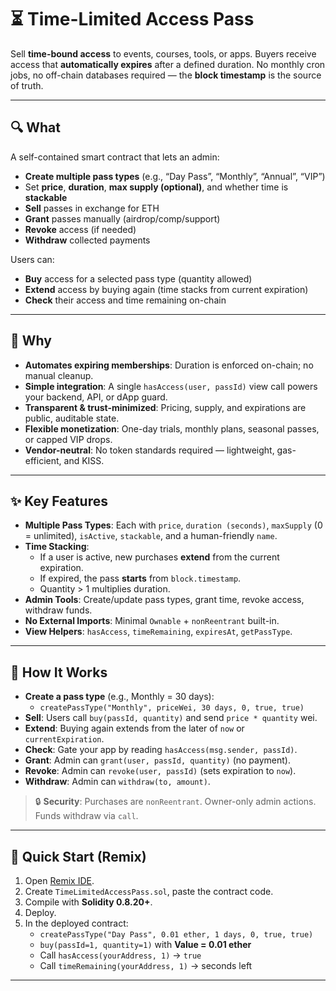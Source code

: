 # ⏳ Time-Limited Access Pass 

Sell **time-bound access** to events, courses, tools, or apps. Buyers receive access that **automatically expires** after a defined duration. No monthly cron jobs, no off-chain databases required — the **block timestamp** is the source of truth.

---
 
## 🔍 What
 
A self-contained smart contract that lets an admin: 

- **Create multiple pass types** (e.g., “Day Pass”, “Monthly”, “Annual”, “VIP”) 
- Set **price**, **duration**, **max supply (optional)**, and whether time is **stackable**
- **Sell** passes in exchange for ETH
- **Grant** passes manually (airdrop/comp/support)
- **Revoke** access (if needed)
- **Withdraw** collected payments

Users can:

- **Buy** access for a selected pass type (quantity allowed)
- **Extend** access by buying again (time stacks from current expiration)
- **Check** their access and time remaining on-chain

---

## 🤔 Why

- **Automates expiring memberships**: Duration is enforced on-chain; no manual cleanup.
- **Simple integration**: A single `hasAccess(user, passId)` view call powers your backend, API, or dApp guard.
- **Transparent & trust-minimized**: Pricing, supply, and expirations are public, auditable state.
- **Flexible monetization**: One-day trials, monthly plans, seasonal passes, or capped VIP drops.
- **Vendor-neutral**: No token standards required — lightweight, gas-efficient, and KISS.

---

## ✨ Key Features

- **Multiple Pass Types**: Each with `price`, `duration (seconds)`, `maxSupply` (0 = unlimited), `isActive`, `stackable`, and a human-friendly `name`.
- **Time Stacking**:
  - If a user is active, new purchases **extend** from the current expiration.
  - If expired, the pass **starts** from `block.timestamp`.
  - Quantity > 1 multiplies duration.
- **Admin Tools**: Create/update pass types, grant time, revoke access, withdraw funds.
- **No External Imports**: Minimal `Ownable` + `nonReentrant` built-in.
- **View Helpers**: `hasAccess`, `timeRemaining`, `expiresAt`, `getPassType`.

---

## 🧩 How It Works

- **Create a pass type** (e.g., Monthly = 30 days):
  - `createPassType("Monthly", priceWei, 30 days, 0, true, true)`
- **Sell**: Users call `buy(passId, quantity)` and send `price * quantity` wei.
- **Extend**: Buying again extends from the later of `now` or `currentExpiration`.
- **Check**: Gate your app by reading `hasAccess(msg.sender, passId)`.
- **Grant**: Admin can `grant(user, passId, quantity)` (no payment).
- **Revoke**: Admin can `revoke(user, passId)` (sets expiration to `now`).
- **Withdraw**: Admin can `withdraw(to, amount)`.

> 🔒 **Security**: Purchases are `nonReentrant`. Owner-only admin actions. Funds withdraw via `call`.

---

## 🚀 Quick Start (Remix)

1. Open [Remix IDE](https://remix.ethereum.org/).
2. Create `TimeLimitedAccessPass.sol`, paste the contract code.
3. Compile with **Solidity 0.8.20+**.
4. Deploy.
5. In the deployed contract:
   - `createPassType("Day Pass", 0.01 ether, 1 days, 0, true, true)`
   - `buy(passId=1, quantity=1)` with **Value = 0.01 ether**
   - Call `hasAccess(yourAddress, 1)` → `true`
   - Call `timeRemaining(yourAddress, 1)` → seconds left

---
